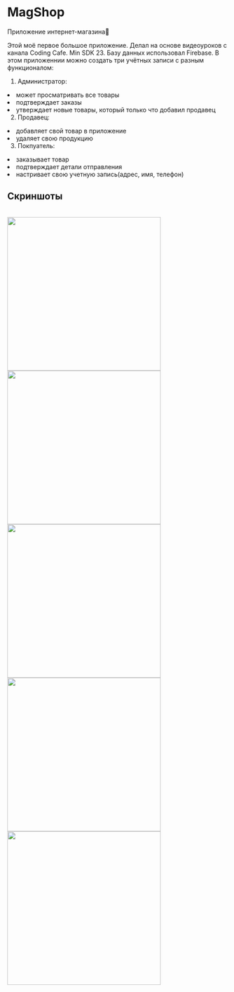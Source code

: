 # MagShop
Приложение интернет-магазина🛒

Этой моё первое большое приложение. Делал на основе видеоуроков с канала Coding Cafe. Min SDK 23. Базу данных использовал Firebase. В этом приложеннии можно создать три учётных записи с разным функционалом:

1. Администратор: 
  <li> может просматривать все товары
  <li> подтверждает заказы
  <li> утверждает новые товары, который только что добавил продавец
  
2. Продавец:
  <li> добавляет свой товар в приложение
  <li> удаляет свою продукцию
 
3. Покпуатель:
  <li> заказывает товар
  <li> подтверждает детали отправления
  <li> настривает свою учетную запись(адрес, имя, телефон)

## Скриншоты
<br>
<img src="https://user-images.githubusercontent.com/63846369/102687352-72989400-41ff-11eb-8884-88842fe623b4.png" width="350">
<br>
<img src="https://user-images.githubusercontent.com/63846369/102687359-83e1a080-41ff-11eb-8723-2a4d300ee729.png" width="350">
<br>
<img src="https://user-images.githubusercontent.com/63846369/102687370-9956ca80-41ff-11eb-9a88-0c01367dbb28.png" width="350">
<br>
<img src="https://user-images.githubusercontent.com/63846369/102687375-ab386d80-41ff-11eb-946d-3a5666c027dd.png" width="350">
<br>
<img src="https://user-images.githubusercontent.com/63846369/102687391-d6bb5800-41ff-11eb-8255-3221cdada63e.png" width="350">
                                                                                                                             
                                                                                                                             





  
  
    
  

